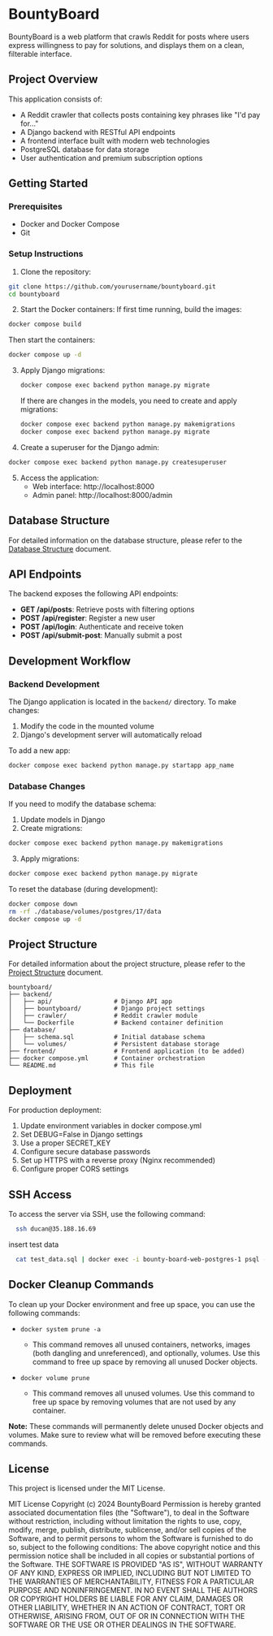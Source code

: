 # BountyBoard

BountyBoard is a web platform that crawls Reddit for posts where users express willingness to pay for solutions, and displays them on a clean, filterable interface.

## Project Overview

This application consists of:
- A Reddit crawler that collects posts containing key phrases like "I'd pay for..."
- A Django backend with RESTful API endpoints
- A frontend interface built with modern web technologies
- PostgreSQL database for data storage
- User authentication and premium subscription options

## Getting Started

### Prerequisites

- Docker and Docker Compose
- Git

### Setup Instructions

1. Clone the repository:
```bash
git clone https://github.com/yourusername/bountyboard.git
cd bountyboard
```

2. Start the Docker containers:
If first time running, build the images:
```bash
docker compose build
```

Then start the containers: 

```bash
docker compose up -d
```

3. Apply Django migrations:
    ```bash
    docker compose exec backend python manage.py migrate
    ```

    If there are changes in the models, you need to create and apply migrations:
    ```bash
    docker compose exec backend python manage.py makemigrations
    docker compose exec backend python manage.py migrate
    ```

4. Create a superuser for the Django admin:
```bash
docker compose exec backend python manage.py createsuperuser
```

5. Access the application:
    - Web interface: http://localhost:8000
    - Admin panel: http://localhost:8000/admin

## Database Structure

For detailed information on the database structure, please refer to the [Database Structure](DATABASE_STRUCTURE.md) document.

## API Endpoints

The backend exposes the following API endpoints:

- **GET /api/posts**: Retrieve posts with filtering options
- **POST /api/register**: Register a new user
- **POST /api/login**: Authenticate and receive token
- **POST /api/submit-post**: Manually submit a post

## Development Workflow

### Backend Development

The Django application is located in the `backend/` directory. To make changes:

1. Modify the code in the mounted volume
2. Django's development server will automatically reload

To add a new app:
```bash
docker compose exec backend python manage.py startapp app_name
```

### Database Changes

If you need to modify the database schema:

1. Update models in Django
2. Create migrations:
```bash
docker compose exec backend python manage.py makemigrations
```
3. Apply migrations:
```bash
docker compose exec backend python manage.py migrate
```

To reset the database (during development):
```bash
docker compose down
rm -rf ./database/volumes/postgres/17/data
docker compose up -d
```

## Project Structure
For detailed information about the project structure, please refer to the [Project Structure](PROJECT_STRUCTURE.md) document.
```
bountyboard/
├── backend/
│   ├── api/                 # Django API app
│   ├── bountyboard/         # Django project settings
│   ├── crawler/             # Reddit crawler module
│   └── Dockerfile           # Backend container definition
├── database/
│   ├── schema.sql           # Initial database schema
│   └── volumes/             # Persistent database storage
├── frontend/                # Frontend application (to be added)
├── docker compose.yml       # Container orchestration
└── README.md                # This file
```

## Deployment

For production deployment:

1. Update environment variables in docker compose.yml
2. Set DEBUG=False in Django settings
3. Use a proper SECRET_KEY
4. Configure secure database passwords
5. Set up HTTPS with a reverse proxy (Nginx recommended)
6. Configure proper CORS settings

## SSH Access

To access the server via SSH, use the following command:

```bash
  ssh ducan@35.188.16.69
```

insert test data
```bash
  cat test_data.sql | docker exec -i bounty-board-web-postgres-1 psql -U postgres -d postgres
```

## Docker Cleanup Commands

To clean up your Docker environment and free up space, you can use the following commands:

- `docker system prune -a`
   - This command removes all unused containers, networks, images (both dangling and unreferenced), and optionally, volumes. Use this command to free up space by removing all unused Docker objects.

- `docker volume prune`
   - This command removes all unused volumes. Use this command to free up space by removing volumes that are not used by any container.

**Note:** These commands will permanently delete unused Docker objects and volumes. Make sure to review what will be removed before executing these commands.
## License

This project is licensed under the MIT License.

MIT License  Copyright (c) 2024 BountyBoard  Permission is hereby granted associated documentation files (the "Software"), to deal in the Software without restriction, including without limitation the rights to use, copy, modify, merge, publish, distribute, sublicense, and/or sell copies of the Software, and to permit persons to whom the Software is furnished to do so, subject to the following conditions:  The above copyright notice and this permission notice shall be included in all copies or substantial portions of the Software.  THE SOFTWARE IS PROVIDED "AS IS", WITHOUT WARRANTY OF ANY KIND, EXPRESS OR IMPLIED, INCLUDING BUT NOT LIMITED TO THE WARRANTIES OF MERCHANTABILITY, FITNESS FOR A PARTICULAR PURPOSE AND NONINFRINGEMENT. IN NO EVENT SHALL THE AUTHORS OR COPYRIGHT HOLDERS BE LIABLE FOR ANY CLAIM, DAMAGES OR OTHER LIABILITY, WHETHER IN AN ACTION OF CONTRACT, TORT OR OTHERWISE, ARISING FROM, OUT OF OR IN CONNECTION WITH THE SOFTWARE OR THE USE OR OTHER DEALINGS IN THE SOFTWARE.